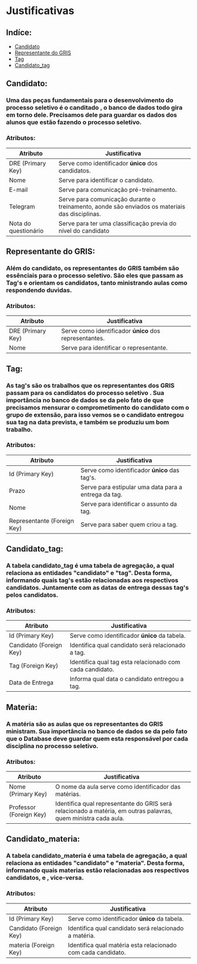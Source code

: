 # Justificativas

## Indíce:
- [Candidato](##Candidato)
- [Representante do GRIS](##Representante-do-GRIS)
- [Tag](##Tag)
- [Candidato_tag](##Candidato_tag)

## Candidato:
### Uma das peças fundamentais para o desenvolvimento do processo seletivo é o canditado , o banco de dados todo gira em torno dele. Precisamos dele para guardar os dados dos alunos que estão fazendo o processo seletivo.

### Atributos:
| Atributo | Justificativa
---------- | -------------
DRE (Primary Key) | Serve como identificador **único** dos candidatos.
Nome | Serve para identificar o candidato.
E-mail | Serve para comunicação pré-treinamento.
Telegram | Serve para comunicação durante o treinamento, aonde são enviados os materiais das disciplinas.
Nota do questionário| Serve para ter uma classificação previa do nível do candidato

## Representante do GRIS:
### Além do candidato, os representantes do GRIS também são essênciais para o processo seletivo. São eles que passam as Tag's e orientam os candidatos, tanto ministrando aulas como respondendo duvidas. 

### Atributos:
| Atributo | Justificativa
---------- | -------------
DRE (Primary Key) | Serve como identificador **único** dos representantes.
Nome | Serve para identificar o representante.

## Tag:
### As tag's são os trabalhos que os representantes dos GRIS passam para os candidatos do processo seletivo . Sua importância no banco de dados se da pelo fato de que precisamos mensurar o comprometimento do candidato com o grupo de extensão, para isso vemos se o candidato entregou sua tag na data prevista, e também se produziu um bom trabalho.

### Atributos:
| Atributo | Justificativa
---------- | -------------
Id (Primary Key) | Serve como identificador **único** das tag's.
Prazo | Serve para estipular uma data para a entrega da tag.
Nome | Serve para identificar o assunto da tag.
Representante (Foreign Key)| Serve para saber quem criou a tag.

## Candidato_tag:

### A tabela candidato_tag é uma tabela de agregação, a qual relaciona as entidades "candidato" e "tag". Desta forma, informando quais tag's estão relacionadas aos respectivos candidatos. Juntamente com as datas de entrega dessas tag's pelos candidatos.

### Atributos:
| Atributo | Justificativa
---------- | -------------
Id (Primary Key) | Serve como identificador **único** da tabela.
Candidato (Foreign Key)| Identifica qual candidato será relacionado a tag.
Tag (Foreign Key)| Identifica qual tag esta relacionado com cada candidato.
Data de Entrega| Informa qual data o candidato entregou a tag.

## Materia:

### A matéria são as aulas que os representantes do GRIS ministram. Sua importância no banco de dados se da pelo fato que o Database deve guardar quem esta responsável por cada disciplina no processo seletivo.

### Atributos:
| Atributo | Justificativa
---------- | -------------
Nome (Primary Key) | O nome da aula serve como identificador das matérias.
Professor (Foreign Key)| Identifica qual representante do GRIS será relacionado a matéria, em outras palavras, quem ministra cada aula.

## Candidato_materia:

### A tabela candidato_materia é uma tabela de agregação, a qual relaciona as entidades "candidato" e "materia". Desta forma, informando quais materias estão relacionadas aos respectivos candidatos, e , vice-versa. 

### Atributos:
| Atributo | Justificativa
---------- | -------------
Id (Primary Key) | Serve como identificador **único** da tabela.
Candidato (Foreign Key)| Identifica qual candidato será relacionado a matéria.
materia (Foreign Key)| Identifica qual matéria esta relacionado com cada candidato.


